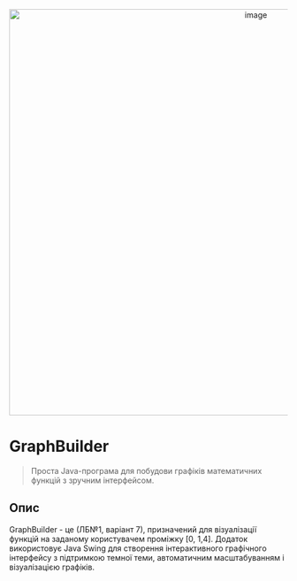 <div style="text-align: center;">
  <img width="877" height="735" alt="image" src="https://github.com/user-attachments/assets/05b3c865-502e-4157-ae4c-07a923b36c9c" />
</div>

# GraphBuilder

> Проста Java-програма для побудови графіків математичних функцій з зручним інтерфейсом.

## Опис
GraphBuilder - це (ЛБ№1, варіант 7), призначений для візуалізації функцій на заданому користувачем проміжку [0, 1,4]. Додаток використовує Java Swing для створення інтерактивного графічного інтерфейсу з підтримкою темної теми, автоматичним масштабуванням і візуалізацією графіків.

